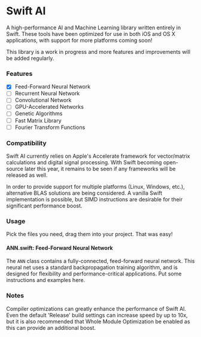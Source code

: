 # Swift AI
A high-performance AI and Machine Learning library written entirely in Swift.
These tools have been optimized for use in both iOS and OS X applications, with support for more platforms coming soon!

This library is a work in progress and more features and improvements will be added regularly.

### Features
- [x] Feed-Forward Neural Network
- [ ] Recurrent Neural Network
- [ ] Convolutional Network
- [ ] GPU-Accelerated Networks
- [ ] Genetic Algorithms
- [ ] Fast Matrix Library
- [ ] Fourier Transform Functions

### Compatibility
Swift AI currently relies on Apple's Accelerate framework for vector/matrix calculations and digital signal processing. With Swift becoming open-source later this year, it remains to be seen if any frameworks will be released as well.

In order to provide support for multiple platforms (Linux, Windows, etc.), alternative BLAS solutions are being considered. A vanilla Swift implementation is possible, but SIMD instructions are desirable for their significant performance boost.

### Usage
Pick the files you need, drag them into your project. That was easy!


#### ANN.swift: Feed-Forward Neural Network
The `ANN` class contains a fully-connected, feed-forward neural network.  This neural net uses a standard backpropagation training algorithm, and is designed for flexibility and performance-critical applications.
Put some instructions and examples here.


### Notes
Compiler optimizations can greatly enhance the performance of Swift AI. Even the default 'Release' build settings can increase speed by up to 10x, but it is also recommended that Whole Module Optimization be enabled as this can provide an additional boost.

